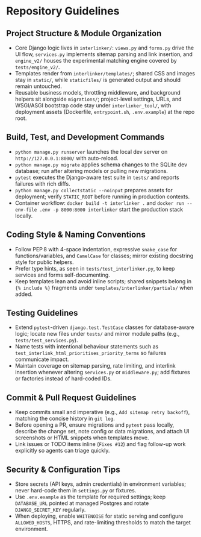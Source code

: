 # Repository Guidelines

## Project Structure & Module Organization
- Core Django logic lives in `interlinker/`: `views.py` and `forms.py` drive the UI flow, `services.py` implements sitemap parsing and link insertion, and `engine_v2/` houses the experimental matching engine covered by `tests/engine_v2/`.
- Templates render from `interlinker/templates/`; shared CSS and images stay in `static/`, while `staticfiles/` is generated output and should remain untouched.
- Reusable business models, throttling middleware, and background helpers sit alongside `migrations/`; project-level settings, URLs, and WSGI/ASGI bootstrap code stay under `interlinker_tool/`, with deployment assets (Dockerfile, `entrypoint.sh`, `.env.example`) at the repo root.

## Build, Test, and Development Commands
- `python manage.py runserver` launches the local dev server on `http://127.0.0.1:8000/` with auto-reload.
- `python manage.py migrate` applies schema changes to the SQLite dev database; run after altering models or pulling new migrations.
- `pytest` executes the Django-aware test suite in `tests/` and reports failures with rich diffs.
- `python manage.py collectstatic --noinput` prepares assets for deployment; verify `STATIC_ROOT` before running in production contexts.
- Container workflow: `docker build -t interlinker .` and `docker run --env-file .env -p 8000:8000 interlinker` start the production stack locally.

## Coding Style & Naming Conventions
- Follow PEP 8 with 4-space indentation, expressive `snake_case` for functions/variables, and `CamelCase` for classes; mirror existing docstring style for public helpers.
- Prefer type hints, as seen in `tests/test_interlinker.py`, to keep services and forms self-documenting.
- Keep templates lean and avoid inline scripts; shared snippets belong in `{% include %}` fragments under `templates/interlinker/partials/` when added.

## Testing Guidelines
- Extend `pytest`-driven `django.test.TestCase` classes for database-aware logic; locate new files under `tests/` and mirror module paths (e.g., `tests/test_services.py`).
- Name tests with intentional behaviour statements such as `test_interlink_html_prioritises_priority_terms` so failures communicate impact.
- Maintain coverage on sitemap parsing, rate limiting, and interlink insertion whenever altering `services.py` or `middleware.py`; add fixtures or factories instead of hard-coded IDs.

## Commit & Pull Request Guidelines
- Keep commits small and imperative (e.g., `Add sitemap retry backoff`), matching the concise history in `git log`.
- Before opening a PR, ensure migrations and `pytest` pass locally, describe the change set, note config or data migrations, and attach UI screenshots or HTML snippets when templates move.
- Link issues or TODO items inline (`Fixes #12`) and flag follow-up work explicitly so agents can triage quickly.

## Security & Configuration Tips
- Store secrets (API keys, admin credentials) in environment variables; never hard-code them in `settings.py` or fixtures.
- Use `.env.example` as the template for required settings; keep `DATABASE_URL` pointed at managed Postgres and rotate `DJANGO_SECRET_KEY` regularly.
- When deploying, enable `WHITENOISE` for static serving and configure `ALLOWED_HOSTS`, HTTPS, and rate-limiting thresholds to match the target environment.
